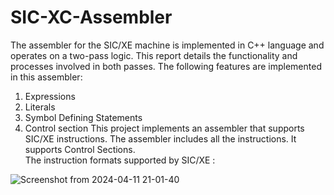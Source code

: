 # SIC-XC-Assembler
The assembler for the SIC/XE machine is implemented in C++ language and operates
on a two-pass logic. This report details the functionality and processes involved
in both passes.
The following features are implemented in this assembler:
1. Expressions
2. Literals
3. Symbol Defining Statements
4. Control section
This project implements an assembler that supports SIC/XE instructions. The
assembler includes all the instructions. It supports Control Sections.<br>
The instruction formats supported by SIC/XE :

![Screenshot from 2024-04-11 21-01-40](https://github.com/rljsai/SIC-XC-Assembler/assets/146453283/0a11e27f-d509-4ebe-a1ec-4fea88f1d6a0)



